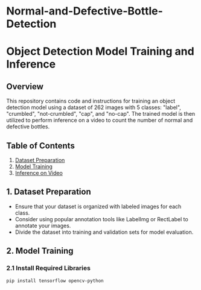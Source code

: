 # Normal-and-Defective-Bottle-Detection
# Object Detection Model Training and Inference

## Overview
This repository contains code and instructions for training an object detection model using a dataset of 262 images with 5 classes: "label", "crumbled", "not-crumbled", "cap", and "no-cap". The trained model is then utilized to perform inference on a video to count the number of normal and defective bottles.

## Table of Contents
1. [Dataset Preparation](#dataset-preparation)
2. [Model Training](#model-training)
3. [Inference on Video](#inference-on-video)

## 1. Dataset Preparation<a name="dataset-preparation"></a>
- Ensure that your dataset is organized with labeled images for each class.
- Consider using popular annotation tools like LabelImg or RectLabel to annotate your images.
- Divide the dataset into training and validation sets for model evaluation.

## 2. Model Training<a name="model-training"></a>
### 2.1 Install Required Libraries
```bash
pip install tensorflow opencv-python
